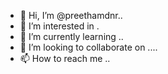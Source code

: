 - 👋 Hi, I’m @preethamdnr..
- 👀 I’m interested in .
- 🌱 I’m currently learning ..
- 💞️ I’m looking to collaborate on ....
- 📫 How to reach me ..
<!---
preethamdnr/preethamdnr is a ✨ special ✨ repository because its `README.md` (this file) appears on your GitHub profile.
You can click the Preview link to take a look at your changes.
--->
